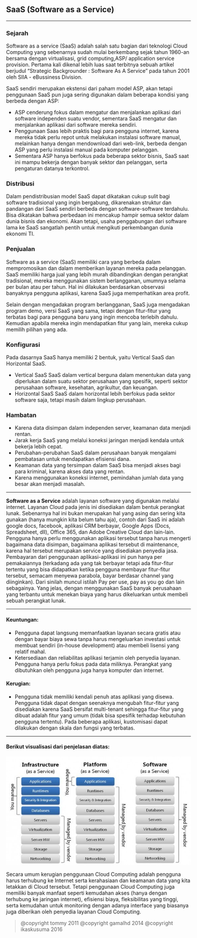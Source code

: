 ## SaaS (Software as a Service)

---

### Sejarah

Software as a service (SaaS) adalah salah satu bagian dari teknologi Cloud 
Computing yang sebenarnya sudah mulai berkembang sejak tahun 1960-an bersama 
dengan virtualisasi, grid computing,ASP/ application service provision. Pertama 
kali dikenal lebih luas saat terbitnya sebuah artikel berjudul “Strategic 
Backgrounder : Software As A Service” pada tahun 2001 oleh SIIA - eBussiness Division.

SaaS sendiri merupakan ekstensi dari paham model ASP, akan tetapi penggunaan 
SaaS pun juga sering digunakan dalam beberapa kondisi yang berbeda dengan ASP:
* ASP cenderung fokus dalam mengatur dan menjalankan aplikasi dari software independen 
suatu vendor, sementara SaaS mengatur dan menjalankan aplikasi dari software mereka sendiri.
* Penggunaan Saas lebih praktis bagi para pengguna internet, karena mereka tidak perlu repot 
untuk melakukan instalasi software manual, melainkan hanya dengan mendownload dari web-link, 
berbeda dengan ASP yang perlu instalasi manual pada komputer pelanggan.
* Sementara ASP hanya berfokus pada beberapa sektor bisnis, SaaS saat ini mampu bekerja dengan 
banyak sektor dan pelanggan, serta pengaturan datanya terkontrol.

### Distribusi

Dalam pendistribusian model SaaS dapat dikatakan cukup sulit bagi software tradisional yang ingin 
bergabung, dikarenakan struktur dan pandangan dari SaaS sendiri berbeda dengan software-software 
terdahulu. Bisa dikatakan bahwa perbedaan ini mencakup hampir semua sektor dalam dunia bisnis dan 
ekonomi.
Akan tetapi, usaha penggabungan dari software lama ke SaaS sangatlah pentih untuk mengikuti 
perkembangan dunia ekonomi TI.

### Penjualan

Software as a service (SaaS) memiliki cara yang berbeda dalam mempromosikan dan dalam memberikan 
layanan mereka pada pelanggan. SaaS memiliki harga jual yang lebih murah dibandingkan dengan perangkat 
tradisional, mereka menggunakan sistem berlangganan, umumnya selama per bulan atau per tahun. Hal 
ini dilakukan berdasarkan observasi banyaknya pengguna aplikasi, karena SaaS juga memperhatikan area 
profit.

Selain dengan mengadakan program berlangganan, SaaS juga mengadakan program demo, versi SaaS yang 
sama, tetapi dengan fitur-fitur yang terbatas bagi para pengguna baru yang ingin mencoba terlebih 
dahulu. Kemudian apabila mereka ingin mendapatkan fitur yang lain, mereka cukup memilih pilihan yang 
ada.

### Konfigurasi

Pada dasarnya SaaS hanya memiliki 2 bentuk, yaitu Vertical SaaS dan Horizontal SaaS.
* Vertical SaaS
SaaS dalam vertical berguna dalam menentukan data yang diperlukan dalam suatu sektor perusahaan yang 
spesifik, seperti sektor perusahaan software, kesehatan, agrikultur, dan keuangan.
* Horizontal SaaS
SaaS dalam horizontal lebih berfokus pada sektor software saja, tetapi masih dalam lingkup perusahaan.

### Hambatan
* Karena data disimpan dalam independen server, keamanan data menjadi rentan.
* Jarak kerja SaaS yang melalui koneksi jaringan menjadi kendala untuk bekerja lebih cepat.
* Perubahan-perubahan SaaS dalam perusahaan banyak mengalami pembatasan untuk mendapatkan efisiensi dana.
* Keamanan data yang tersimpan dalam SaaS bisa menjadi akses bagi para kriminal, karena akses data yang rentan.
* Karena menggunakan koneksi internet, pemindahan jumlah data yang besar akan menjadi masalah.

---

**Software as a Service** adalah layanan software yang digunakan melalui internet. 
Layanan Cloud pada jenis ini disediakan dalam bentuk perangkat lunak. 
Sebenarnya hal ini bukan merupakan hal yang asing dan sering kita gunakan 
(hanya mungkin kita belum tahu aja), contoh dari SaaS ini adalah google docs, 
facebook, aplikasi CRM berbayar, Google Apps (Docs, Spreadsheet, dll), Office 365, 
dan Adobe Creative Cloud dan lain-lain. Pengguna hanya perlu menggunakan aplikasi 
tersebut tanpa harus mengerti bagaimana data disimpan, bagaimana aplikasi tersebut 
di maintenance, karena hal tersebut merupakan service yang disediakan penyedia jasa. 
Pembayaran dari penggunaan aplikasi-aplikasi ini pun hanya per pemakaiannya 
(terkadang ada yang tak berbayar tetapi ada fitur-fitur tertentu yang bisa didapatkan 
ketika pengguna membayar fitur-fitur tersebut, semacam menyewa parabola, bayar berdasar 
channel yang diinginkan). Dari sinilah muncul istilah Pay per use, pay as you go dan 
lain sebagainya. Yang jelas, dengan menggunakan SaaS banyak perusahaan yang terbantu 
untuk menekan biaya yang harus dikeluarkan untuk membeli sebuah perangkat lunak.

---

#### Keuntungan: 
* Pengguna dapat langsung memanfaatkan layanan secara gratis atau dengan bayar 
biaya sewa tanpa harus mengeluarkan investasi untuk membuat sendiri (in-house development) 
atau membeli lisensi yang relatif mahal.
* Ketersediaan dan reliabilitas aplikasi terjamin oleh penyedia layanan. Pengguna hanya 
perlu fokus pada data miliknya. Perangkat yang dibutuhkan oleh pengguna juga hanya komputer 
dan internet.

#### Kerugian:  
* Pengguna tidak memiliki kendali penuh atas aplikasi yang disewa. Pengguna tidak dapat 
dengan seenaknya mengubah fitur-fitur yang disediakan karena SaaS bersifat multi-tenant 
sehingga fitur-fitur yang dibuat adalah fitur yang umum (tidak bisa spesifik terhadap 
kebutuhan pengguna tertentu). Pada beberapa aplikasi, kustomisasi dapat dilakukan dengan 
skala dan fungsi yang terbatas.

---

#### Berikut visualisasi dari penjelasan diatas:

![saas](https://github.com/Apriliana2424/tct/blob/master/images/saas.jpg)

Secara umum kerugian penggunaan Cloud Computing adalah pengguna harus terhubung ke Internet 
serta kerahasiaan dan keamanan data yang kita letakkan di Cloud tersebut. Tetapi penggunaan 
Cloud Computing juga memiliki banyak manfaat seperti kemudahan akses (hanya dengan terhubung 
ke jaringan internet), efisiensi biaya, fleksibilitas yang tinggi, serta kemudahan untuk 
monitoring dengan adanya interface yang biasanya juga diberikan oleh penyedia layanan Cloud 
Computing.

> @copyright tommy 2011
> @copyright gamalhd 2014
> @copyright ikaskusuma 2016